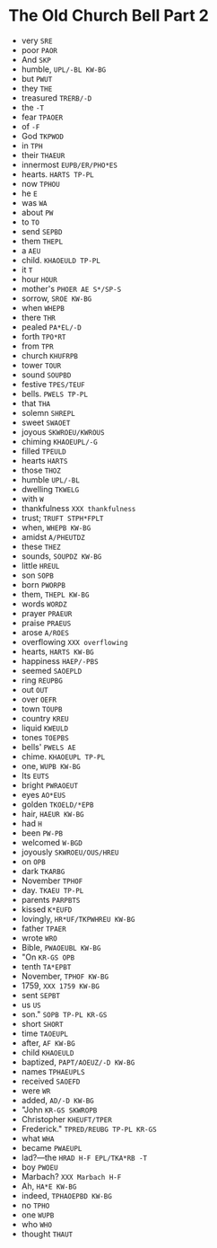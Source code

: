 # The Old Church Bell Part 2

* very `SRE`
* poor `PAOR`
* And `SKP`
* humble, `UPL/-BL KW-BG`
* but `PWUT`
* they `THE`
* treasured `TRERB/-D`
* the `-T`
* fear `TPAOER`
* of `-F`
* God `TKPWOD`
* in `TPH`
* their `THAEUR`
* innermost `EUPB/ER/PHO*ES`
* hearts. `HARTS TP-PL`
* now `TPHOU`
* he `E`
* was `WA`
* about `PW`
* to `TO`
* send `SEPBD`
* them `THEPL`
* a `AEU`
* child. `KHAOEULD TP-PL`
* it `T`
* hour `HOUR`
* mother's `PHOER AE S*/SP-S`
* sorrow, `SROE KW-BG`
* when `WHEPB`
* there `THR`
* pealed `PA*EL/-D`
* forth `TPO*RT`
* from `TPR`
* church `KHUFRPB`
* tower `TOUR`
* sound `SOUPBD`
* festive `TPES/TEUF`
* bells. `PWELS TP-PL`
* that `THA`
* solemn `SHREPL`
* sweet `SWAOET`
* joyous `SKWROEU/KWROUS`
* chiming `KHAOEUPL/-G`
* filled `TPEULD`
* hearts `HARTS`
* those `THOZ`
* humble `UPL/-BL`
* dwelling `TKWELG`
* with `W`
* thankfulness `XXX thankfulness`
* trust; `TRUFT STPH*FPLT`
* when, `WHEPB KW-BG`
* amidst `A/PHEUTDZ`
* these `THEZ`
* sounds, `SOUPDZ KW-BG`
* little `HREUL`
* son `SOPB`
* born `PWORPB`
* them, `THEPL KW-BG`
* words `WORDZ`
* prayer `PRAEUR`
* praise `PRAEUS`
* arose `A/ROES`
* overflowing `XXX overflowing`
* hearts, `HARTS KW-BG`
* happiness `HAEP/-PBS`
* seemed `SAOEPLD`
* ring `REUPBG`
* out `OUT`
* over `OEFR`
* town `TOUPB`
* country `KREU`
* liquid `KWEULD`
* tones `TOEPBS`
* bells' `PWELS AE`
* chime. `KHAOEUPL TP-PL`
* one, `WUPB KW-BG`
* Its `EUTS`
* bright `PWRAOEUT`
* eyes `AO*EUS`
* golden `TKOELD/*EPB`
* hair, `HAEUR KW-BG`
* had `H`
* been `PW-PB`
* welcomed `W-BGD`
* joyously `SKWROEU/OUS/HREU`
* on `OPB`
* dark `TKARBG`
* November `TPHOF`
* day. `TKAEU TP-PL`
* parents `PARPBTS`
* kissed `K*EUFD`
* lovingly, `HR*UF/TKPWHREU KW-BG`
* father `TPAER`
* wrote `WRO`
* Bible, `PWAOEUBL KW-BG`
* "On `KR-GS OPB`
* tenth `TA*EPBT`
* November, `TPHOF KW-BG`
* 1759, `XXX 1759 KW-BG`
* sent `SEPBT`
* us `US`
* son." `SOPB TP-PL KR-GS`
* short `SHORT`
* time `TAOEUPL`
* after, `AF KW-BG`
* child `KHAOEULD`
* baptized, `PAPT/AOEUZ/-D KW-BG`
* names `TPHAEUPLS`
* received `SAOEFD`
* were `WR`
* added, `AD/-D KW-BG`
* "John `KR-GS SKWROPB`
* Christopher `KHEUFT/TPER`
* Frederick." `TPRED/REUBG TP-PL KR-GS`
* what `WHA`
* became `PWAEUPL`
* lad?—the `HRAD H-F EPL/TKA*RB -T`
* boy `PWOEU`
* Marbach? `XXX Marbach H-F`
* Ah, `HA*E KW-BG`
* indeed, `TPHAOEPBD KW-BG`
* no `TPHO`
* one `WUPB`
* who `WHO`
* thought `THAUT`
